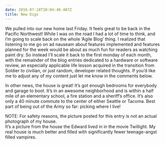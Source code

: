 ```yaml
---
date: 2016-07-18T20:04:40.407Z
title: New Digs
---
```



We pulled into our new home last Friday.  It feels great to be back in the Pacific Northwest!
While I was on the road I had a lot of time to think, and I’m going to scale back on the whole ‘Agile Blog’ 
thing.  I realized that listening to me go on ad nauseam about features implemented and features planned for
the week would be about as much fun for readers as watching paint dry.  So instead I’ll scale it back to the
first monday of each month, with the remainder of the blog entries dedicated to a hardware or software review,
an especially applicable life lesson acquired in the transition from Soldier to civilian, or just random, developer 
related thoughts.  If you’d like me to adjust any of my content just let me know in the comments below.

In other news, the house is great!  It’s got enough bedrooms for everybody and garage to boot. It’s in an awesome 
neighborhood and is within a half mile of an elementary school, a fire station and a sheriff’s office.  It’s also only
a 40 minute commute to the center of either Seattle or Tacoma.  Best part of being out of the Army so far: picking 
where I live!

NOTE: For safety reasons, the picture posted for this entry is not an actual photograph of my house.  
It’s a picture from the house the Edward lived in in the movie Twillight.  My real house is much better and filled 
with significantly fewer teenage-angst filled vampires.
